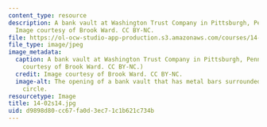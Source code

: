 ```yaml
---
content_type: resource
description: A bank vault at Washington Trust Company in Pittsburgh, Pennsylvania.
  Image courtesy of Brook Ward. CC BY-NC.
file: https://ol-ocw-studio-app-production.s3.amazonaws.com/courses/14-02-principles-of-macroeconomics-spring-2014/d9898d80cc67fa0d3ec71c1b621c734b_14-02s14.jpg
file_type: image/jpeg
image_metadata:
  caption: A bank vault at Washington Trust Company in Pittsburgh, Pennsylvania. (Image
    courtesy of Brook Ward. CC BY-NC.)
  credit: Image courtesy of Brook Ward. CC BY-NC.
  image-alt: The opening of a bank vault that has metal bars surrounded by a metal
    circle.
resourcetype: Image
title: 14-02s14.jpg
uid: d9898d80-cc67-fa0d-3ec7-1c1b621c734b
---
```

